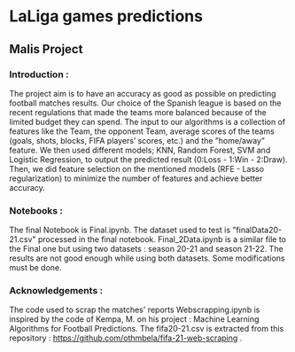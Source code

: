 # LaLiga games predictions 
## Malis Project 
### Introduction : 
The project aim is to have an accuracy as good as possible on predicting football matches results. Our choice of the Spanish
league is based on the recent regulations that made the teams more balanced because of the limited budget they can spend.
The input to our algorithms is a collection of features like the Team, the opponent Team, average scores of the teams (goals,
shots, blocks, FIFA players’ scores, etc.) and the ”home/away” feature. We then used different models; KNN, Random Forest,
SVM and Logistic Regression, to output the predicted result (0:Loss - 1:Win - 2:Draw). Then, we did feature selection on
the mentioned models (RFE - Lasso regularization) to minimize the number of features and achieve better accuracy.
### Notebooks : 
The final Notebook is Final.ipynb. The dataset used to test is "finalData20-21.csv" processed in the final notebook. 
Final_2Data.ipynb is a similar file to the Final one but using two datasets : season 20-21 and season 21-22. The results are not good enough while using both datasets. Some modifications must be done. 
### Acknowledgements :  
The code used to scrap the matches' reports Webscrapping.ipynb is inspired by the code of Kempa, M. on his project : Machine Learning Algorithms for Football Predictions.
The fifa20-21.csv is extracted from this repository : https://github.com/othmbela/fifa-21-web-scraping .